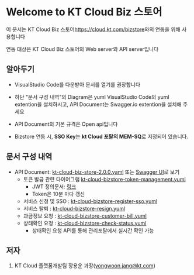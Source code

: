 # Welcome to KT Cloud Biz 스토어

이 문서는 KT Cloud Biz 스토어<https://cloud.kt.com/bizstore>와의 연동을 위해 사용합니다

연동 대상은 KT Cloud Biz 스토어의 Web server와 API server입니다

## 알아두기

- VisualStudio Code를 다운받아 문서를 열기를 권장합니다

- 하단 "문서 구성 내역"의 Diagram은 yuml VisualStudio Code의 yuml extention을 설치하시고, API Document는 Swagger.io extention을 설치해 주세요

- API Document의 기본 규격은 Open api입니다

- Bizstore 연동 시, **SSO Key**는 **kt Cloud 포탈의 MEM-SQ**로 지정되어 있습니다.

## 문서 구성 내역

- API Document: [kt-cloud-biz-store-2.0.0.yaml](https://github.com/KTCloud-git/bizstore/blob/main/kt-cloud-saas-1.0.3-oas3.yaml) 또는 [Swagger UI](https://app.swaggerhub.com/apis-docs/KTCloud-git/bizstore/2.1.2)로 보기
  - 토큰 발급 관련 다이어그램 [kt-cloud-bizstore-token-management.yuml](https://github.com/KTCloud-git/bizstore/blob/main/diagram/kt-cloud-bizstore-token-management.svg)
    - JWT 정의문서: [링크](https://jwt.io/#debugger-io?token=eyJhbGciOiJSUzI1NiIsInR5cCI6IkpXVCJ9.eyJuYW1lIjoia3QgY2xvdWQgYml6IHN0b3JlIiwiaWF0IjoxNjEzMjM5MDIyfQ.Aj4dRXjzLyobZQTpxOO3p66Dq5mrBPKCb5XtD-gmhxI128la6p_CdKzLI7X2j_eFFRXQL2zf8Q7tZ2NcTJ8Pz7nq1xitp77JsBLCNBjvOqKwEmIf9R3kci2uJinkGj-xiGq3gplBOZ0jeBKv60Lt1nmKZ-LvmFh_Kf3WMTwFDOVlrwPgvXYMK4qyyCRG3JGFTjMQNX7JrNnoUfU9D8lDDsAI21fksmSU_SHEVJnc172VfXOt2UMb4eAcBP3Sk8x6MEwGXQXKp2ltEhh3NNMgY7VaKD7iPEg1--D_9g_7XuVmAqkUhm3ZcAo6dKgdXA9t99xh8TY3cbsY_QEv4dyqbQ&publicKey=-----BEGIN%20PUBLIC%20KEY-----%0AMIIBIjANBgkqhkiG9w0BAQEFAAOCAQ8AMIIBCgKCAQEAnzyis1ZjfNB0bBgKFMSv%0AvkTtwlvBsaJq7S5wA%2BkzeVOVpVWwkWdVha4s38XM%2Fpa%2Fyr47av7%2Bz3VTmvDRyAHc%0AaT92whREFpLv9cj5lTeJSibyr%2FMrm%2FYtjCZVWgaOYIhwrXwKLqPr%2F11inWsAkfIy%0AtvHWTxZYEcXLgAXFuUuaS3uF9gEiNQwzGTU1v0FqkqTBr4B8nW3HCN47XUu0t8Y0%0Ae%2Blf4s4OxQawWD79J9%2F5d3Ry0vbV3Am1FtGJiJvOwRsIfVChDpYStTcHTCMqtvWb%0AV6L11BWkpzGXSW4Hv43qa%2BGSYOD2QU68Mb59oSk2OB%2BBtOLpJofmbGEGgvmwyCI9%0AMwIDAQAB%0A-----END%20PUBLIC%20KEY-----)
    - Token은 10분 마다 갱신  
  - 서비스 신청 및 SSO : [kt-cloud-bizstore-register-sso.yuml](https://github.com/KTCloud-git/bizstore/blob/main/diagram/kt-cloud-bizstore-register-sso.svg)
  - 서비스 탈퇴 : [kt-cloud-bizstore-resign.yuml](https://github.com/KTCloud-git/bizstore/blob/main/diagram/kt-cloud-bizstore-resign.svg)
  - 과금정보 요청 : [kt-cloud-bizstore-customer-bill.yuml](https://github.com/KTCloud-git/bizstore/blob/main/diagram/kt-cloud-bizstore-daily-bill.svg)
  - 상태확인 요청 : [kt-cloud-bizstore-check-status.yuml](https://github.com/KTCloud-git/bizstore/blob/main/diagram/kt-cloud-bizstore-check-status.svg)
    - 상태확인 요청 API를 통해 관리포탈에서 실시간 확인 가능


## 저자

1. KT Cloud 플랫폼개발팀 장용운 과장(yongwoon.jang@kt.com)
